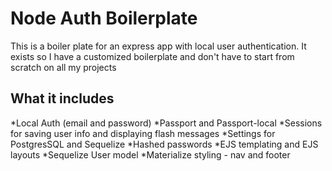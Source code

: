 # Node Auth Boilerplate

This is a boiler plate for an express app with local user authentication. It exists so I have a customized boilerplate and don't have to start from scratch on all my projects

## What it includes

*Local Auth (email and password)
*Passport and Passport-local
*Sessions for saving user info and displaying flash messages
*Settings for PostgresSQL and Sequelize
*Hashed passwords
*EJS templating and EJS layouts
*Sequelize User model
*Materialize styling - nav and footer
